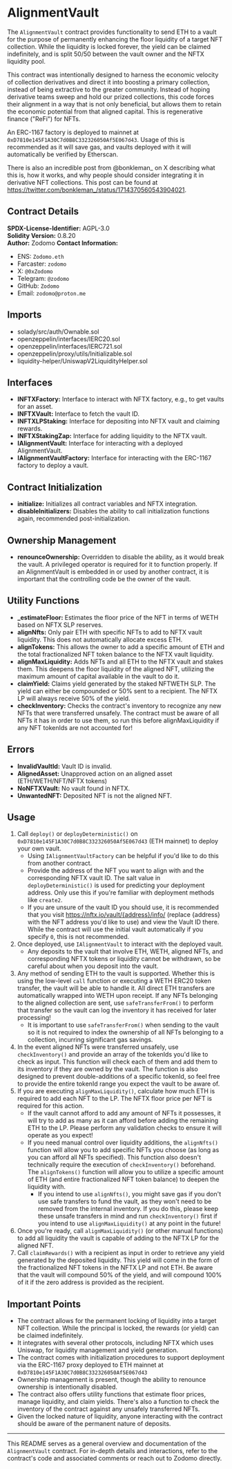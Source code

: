 # AlignmentVault

The `AlignmentVault` contract provides functionality to send ETH to a vault for the purpose of permanently enhancing the floor liquidity of a target NFT collection. While the liquidity is locked forever, the yield can be claimed indefinitely, and is split 50/50 between the vault owner and the NFTX liquidity pool.

This contract was intentionally designed to harness the economic velocity of collection derivatives and direct it into boosting a primary collection, instead of being extractive to the greater community. Instead of hoping derivative teams sweep and hold our prized collections, this code forces their alignment in a way that is not only beneficial, but allows them to retain the economic potential from that aligned capital. This is regenerative finance ("ReFi") for NFTs.

An ERC-1167 factory is deployed to mainnet at `0xD7810e145F1A30C7d0B8C332326050Af5E067d43`. Usage of this is recommended as it will save gas, and vaults deployed with it will automatically be verified by Etherscan.

There is also an incredible post from @bonkleman_ on X describing what this is, how it works, and why people should consider integrating it in derivative NFT collections. This post can be found at https://twitter.com/bonkleman_/status/1714370560543904021.

## Contract Details

**SPDX-License-Identifier:** AGPL-3.0  
**Solidity Version:** 0.8.20  
**Author:** Zodomo
**Contact Information:**  
- ENS: `Zodomo.eth`
- Farcaster: `zodomo`
- X: `@0xZodomo`
- Telegram: `@zodomo`
- GitHub: `Zodomo`
- Email: `zodomo@proton.me`

## Imports

- solady/src/auth/Ownable.sol
- openzeppelin/interfaces/IERC20.sol
- openzeppelin/interfaces/IERC721.sol
- openzeppelin/proxy/utils/Initializable.sol
- liquidity-helper/UniswapV2LiquidityHelper.sol

## Interfaces

- **INFTXFactory:** Interface to interact with NFTX factory, e.g., to get vaults for an asset.
- **INFTXVault:** Interface to fetch the vault ID.
- **INFTXLPStaking:** Interface for depositing into NFTX vault and claiming rewards.
- **INFTXStakingZap:** Interface for adding liquidity to the NFTX vault.
- **IAlignmentVault:** Interface for interacting with a deployed AlignmentVault.
- **IAlignmentVaultFactory:** Interface for interacting with the ERC-1167 factory to deploy a vault.

## Contract Initialization

- **initialize:** Initializes all contract variables and NFTX integration.
- **disableInitializers:** Disables the ability to call initialization functions again, recommended post-initialization.

## Ownership Management

- **renounceOwnership:** Overridden to disable the ability, as it would break the vault. A privileged operator is required for it to function properly. If an AlignmentVault is embedded in or used by another contract, it is important that the controlling code be the owner of the vault.

## Utility Functions

- **\_estimateFloor:** Estimates the floor price of the NFT in terms of WETH based on NFTX SLP reserves.
- **alignNfts:** Only pair ETH with specific NFTs to add to NFTX vault liquidity. This does not automatically allocate excess ETH.
- **alignTokens:** This allows the owner to add a specific amount of ETH and the total fractionalized NFT token balance to the NFTX vault liquidity.
- **alignMaxLiquidity:** Adds NFTs and all ETH to the NFTX vault and stakes them. This deepens the floor liquidity of the aligned NFT, utilizing the maximum amount of capital available in the vault to do it.
- **claimYield:** Claims yield generated by the staked NFTWETH SLP. The yield can either be compounded or 50% sent to a recipient. The NFTX LP will always receive 50% of the yield.
- **checkInventory:** Checks the contract's inventory to recognize any new NFTs that were transferred unsafely. The contract must be aware of all NFTs it has in order to use them, so run this before alignMaxLiquidity if any NFT tokenIds are not accounted for!

## Errors

- **InvalidVaultId:** Vault ID is invalid.
- **AlignedAsset:** Unapproved action on an aligned asset (ETH/WETH/NFT/NFTX tokens)
- **NoNFTXVault:** No vault found in NFTX.
- **UnwantedNFT:** Deposited NFT is not the aligned NFT.

## Usage

1. Call `deploy()` or `deployDeterministic()` on `0xD7810e145F1A30C7d0B8C332326050Af5E067d43` (ETH mainnet) to deploy your own vault.
    - Using `IAlignmentVaultFactory` can be helpful if you'd like to do this from another contract.
    - Provide the address of the NFT you want to align with and the corresponding NFTX vault ID. The salt value in `deployDeterministic()` is used for predicting your deployment address. Only use this if you're familiar with deployment methods like `create2`.
    - If you are unsure of the vault ID you should use, it is recommended that you visit https://nftx.io/vault/{address}/info/ (replace {address} with the NFT address you'd like to use) and view the Vault ID there. While the contract will use the initial vault automatically if you specify `0`, this is not recommended.
2. Once deployed, use `IAlignmentVault` to interact with the deployed vault.
    - Any deposits to the vault that involve ETH, WETH, aligned NFTs, and corresponding NFTX tokens or liquidity cannot be withdrawn, so be careful about when you deposit into the vault.
3. Any method of sending ETH to the vault is supported. Whether this is using the low-level `call` function or executing a WETH ERC20 token transfer, the vault will be able to handle it. All direct ETH transfers are automatically wrapped into WETH upon receipt. If any NFTs belonging to the aligned collection are sent, use `safeTransferFrom()` to perform that transfer so the vault can log the inventory it has received for later processing!
    - It is important to use `safeTransferFrom()` when sending to the vault so it is not required to index the ownership of all NFTs belonging to a collection, incurring significant gas savings.
4. In the event aligned NFTs were transferred unsafely, use `checkInventory()` and provide an array of the tokenIds you'd like to check as input. This function will check each of them and add them to its inventory if they are owned by the vault. The function is also designed to prevent double-additions of a specific tokenId, so feel free to provide the entire tokenId range you expect the vault to be aware of.
5. If you are executing `alignMaxLiquidity()`, calculate how much ETH is required to add each NFT to the LP. The NFTX floor price per NFT is required for this action.
    - If the vault cannot afford to add any amount of NFTs it possesses, it will try to add as many as it can afford before adding the remaining ETH to the LP. Please perform any validation checks to ensure it will operate as you expect!
    - If you need manual control over liquidity additions, the `alignNfts()` function will allow you to add specific NFTs you choose (as long as you can afford all NFTs specified). This function also doesn't technically require the execution of `checkInventory()` beforehand. The `alignTokens()` function will allow you to utilize a specific amount of ETH (and entire fractionalized NFT token balance) to deepen the liquidity with.
        - If you intend to use `alignNfts()`, you might save gas if you don't use safe transfers to fund the vault, as they won't need to be removed from the internal inventory. If you do this, please keep these unsafe transfers in mind and run `checkInventory()` first if you intend to use `alignMaxLiquidity()` at any point in the future!
6. Once you're ready, call `alignMaxLiquidity()` (or other manual functions) to add all liquidity the vault is capable of adding to the NFTX LP for the aligned NFT.
7. Call `claimRewards()` with a recipient as input in order to retrieve any yield generated by the deposited liquidity. This yield will come in the form of the fractionalized NFT tokens in the NFTX LP and not ETH. Be aware that the vault will compound 50% of the yield, and will compound 100% of it if the zero address is provided as the recipient.

## Important Points

- The contract allows for the permanent locking of liquidity into a target NFT collection. While the principal is locked, the rewards (or yield) can be claimed indefinitely.
- It integrates with several other protocols, including NFTX which uses Uniswap, for liquidity management and yield generation.
- The contract comes with initialization procedures to support deployment via the ERC-1167 proxy deployed to ETH mainnet at `0xD7810e145F1A30C7d0B8C332326050Af5E067d43`
- Ownership management is present, though the ability to renounce ownership is intentionally disabled.
- The contract also offers utility functions that estimate floor prices, manage liquidity, and claim yields. There's also a function to check the inventory of the contract against any unsafely transferred NFTs.
- Given the locked nature of liquidity, anyone interacting with the contract should be aware of the permanent nature of deposits.

---

This README serves as a general overview and documentation of the `AlignmentVault` contract. For in-depth details and interactions, refer to the contract's code and associated comments or reach out to Zodomo directly.
